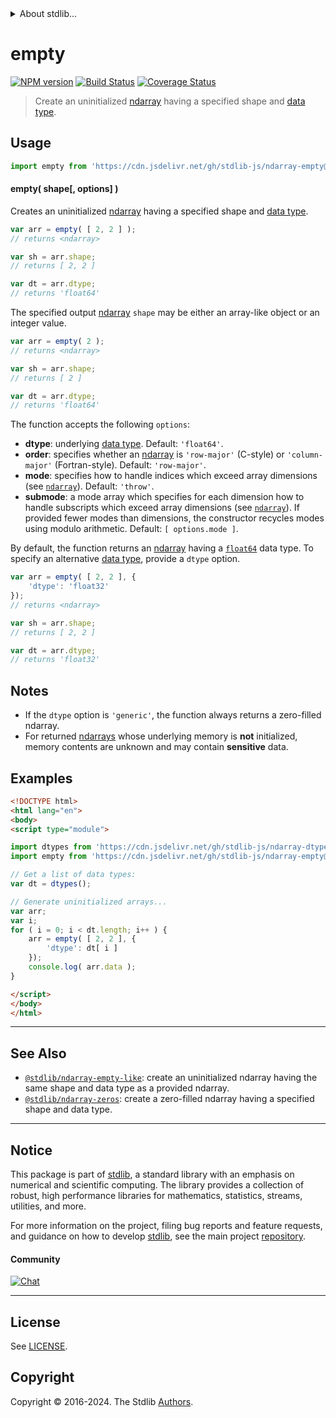 <!--

@license Apache-2.0

Copyright (c) 2023 The Stdlib Authors.

Licensed under the Apache License, Version 2.0 (the "License");
you may not use this file except in compliance with the License.
You may obtain a copy of the License at

   http://www.apache.org/licenses/LICENSE-2.0

Unless required by applicable law or agreed to in writing, software
distributed under the License is distributed on an "AS IS" BASIS,
WITHOUT WARRANTIES OR CONDITIONS OF ANY KIND, either express or implied.
See the License for the specific language governing permissions and
limitations under the License.

-->


<details>
  <summary>
    About stdlib...
  </summary>
  <p>We believe in a future in which the web is a preferred environment for numerical computation. To help realize this future, we've built stdlib. stdlib is a standard library, with an emphasis on numerical and scientific computation, written in JavaScript (and C) for execution in browsers and in Node.js.</p>
  <p>The library is fully decomposable, being architected in such a way that you can swap out and mix and match APIs and functionality to cater to your exact preferences and use cases.</p>
  <p>When you use stdlib, you can be absolutely certain that you are using the most thorough, rigorous, well-written, studied, documented, tested, measured, and high-quality code out there.</p>
  <p>To join us in bringing numerical computing to the web, get started by checking us out on <a href="https://github.com/stdlib-js/stdlib">GitHub</a>, and please consider <a href="https://opencollective.com/stdlib">financially supporting stdlib</a>. We greatly appreciate your continued support!</p>
</details>

# empty

[![NPM version][npm-image]][npm-url] [![Build Status][test-image]][test-url] [![Coverage Status][coverage-image]][coverage-url] <!-- [![dependencies][dependencies-image]][dependencies-url] -->

> Create an uninitialized [ndarray][@stdlib/ndarray/ctor] having a specified shape and [data type][@stdlib/ndarray/dtypes].

<!-- Section to include introductory text. Make sure to keep an empty line after the intro `section` element and another before the `/section` close. -->

<section class="intro">

</section>

<!-- /.intro -->

<!-- Package usage documentation. -->



<section class="usage">

## Usage

```javascript
import empty from 'https://cdn.jsdelivr.net/gh/stdlib-js/ndarray-empty@esm/index.mjs';
```

#### empty( shape\[, options] )

Creates an uninitialized [ndarray][@stdlib/ndarray/ctor] having a specified shape and [data type][@stdlib/ndarray/dtypes].

```javascript
var arr = empty( [ 2, 2 ] );
// returns <ndarray>

var sh = arr.shape;
// returns [ 2, 2 ]

var dt = arr.dtype;
// returns 'float64'
```

The specified output [ndarray][@stdlib/ndarray/ctor] `shape` may be either an array-like object or an integer value.

```javascript
var arr = empty( 2 );
// returns <ndarray>

var sh = arr.shape;
// returns [ 2 ]

var dt = arr.dtype;
// returns 'float64'
```

The function accepts the following `options`:

-   **dtype**: underlying [data type][@stdlib/ndarray/dtypes]. Default: `'float64'`.
-   **order**: specifies whether an [ndarray][@stdlib/ndarray/ctor] is `'row-major'` (C-style) or `'column-major'` (Fortran-style). Default: `'row-major'`.
-   **mode**: specifies how to handle indices which exceed array dimensions (see [`ndarray`][@stdlib/ndarray/ctor]). Default: `'throw'`.
-   **submode**: a mode array which specifies for each dimension how to handle subscripts which exceed array dimensions  (see [`ndarray`][@stdlib/ndarray/ctor]). If provided fewer modes than dimensions, the constructor recycles modes using modulo arithmetic. Default: `[ options.mode ]`.

By default, the function returns an [ndarray][@stdlib/ndarray/ctor] having a [`float64`][@stdlib/ndarray/dtypes] data type. To specify an alternative [data type][@stdlib/ndarray/dtypes], provide a `dtype` option.

```javascript
var arr = empty( [ 2, 2 ], {
    'dtype': 'float32'
});
// returns <ndarray>

var sh = arr.shape;
// returns [ 2, 2 ]

var dt = arr.dtype;
// returns 'float32'
```

</section>

<!-- /.usage -->

<!-- Package usage notes. Make sure to keep an empty line after the `section` element and another before the `/section` close. -->

<section class="notes">

## Notes

-   If the `dtype` option is `'generic'`, the function always returns a zero-filled ndarray.
-   For returned [ndarrays][@stdlib/ndarray/ctor] whose underlying memory is **not** initialized, memory contents are unknown and may contain **sensitive** data.

</section>

<!-- /.notes -->

<!-- Package usage examples. -->

<section class="examples">

## Examples

<!-- eslint no-undef: "error" -->

```html
<!DOCTYPE html>
<html lang="en">
<body>
<script type="module">

import dtypes from 'https://cdn.jsdelivr.net/gh/stdlib-js/ndarray-dtypes@esm/index.mjs';
import empty from 'https://cdn.jsdelivr.net/gh/stdlib-js/ndarray-empty@esm/index.mjs';

// Get a list of data types:
var dt = dtypes();

// Generate uninitialized arrays...
var arr;
var i;
for ( i = 0; i < dt.length; i++ ) {
    arr = empty( [ 2, 2 ], {
        'dtype': dt[ i ]
    });
    console.log( arr.data );
}

</script>
</body>
</html>
```

</section>

<!-- /.examples -->

<!-- Section to include cited references. If references are included, add a horizontal rule *before* the section. Make sure to keep an empty line after the `section` element and another before the `/section` close. -->

<section class="references">

</section>

<!-- /.references -->

<!-- Section for related `stdlib` packages. Do not manually edit this section, as it is automatically populated. -->

<section class="related">

* * *

## See Also

-   <span class="package-name">[`@stdlib/ndarray-empty-like`][@stdlib/ndarray/empty-like]</span><span class="delimiter">: </span><span class="description">create an uninitialized ndarray having the same shape and data type as a provided ndarray.</span>
-   <span class="package-name">[`@stdlib/ndarray-zeros`][@stdlib/ndarray/zeros]</span><span class="delimiter">: </span><span class="description">create a zero-filled ndarray having a specified shape and data type.</span>

</section>

<!-- /.related -->

<!-- Section for all links. Make sure to keep an empty line after the `section` element and another before the `/section` close. -->


<section class="main-repo" >

* * *

## Notice

This package is part of [stdlib][stdlib], a standard library with an emphasis on numerical and scientific computing. The library provides a collection of robust, high performance libraries for mathematics, statistics, streams, utilities, and more.

For more information on the project, filing bug reports and feature requests, and guidance on how to develop [stdlib][stdlib], see the main project [repository][stdlib].

#### Community

[![Chat][chat-image]][chat-url]

---

## License

See [LICENSE][stdlib-license].


## Copyright

Copyright &copy; 2016-2024. The Stdlib [Authors][stdlib-authors].

</section>

<!-- /.stdlib -->

<!-- Section for all links. Make sure to keep an empty line after the `section` element and another before the `/section` close. -->

<section class="links">

[npm-image]: http://img.shields.io/npm/v/@stdlib/ndarray-empty.svg
[npm-url]: https://npmjs.org/package/@stdlib/ndarray-empty

[test-image]: https://github.com/stdlib-js/ndarray-empty/actions/workflows/test.yml/badge.svg?branch=v0.3.0
[test-url]: https://github.com/stdlib-js/ndarray-empty/actions/workflows/test.yml?query=branch:v0.3.0

[coverage-image]: https://img.shields.io/codecov/c/github/stdlib-js/ndarray-empty/main.svg
[coverage-url]: https://codecov.io/github/stdlib-js/ndarray-empty?branch=main

<!--

[dependencies-image]: https://img.shields.io/david/stdlib-js/ndarray-empty.svg
[dependencies-url]: https://david-dm.org/stdlib-js/ndarray-empty/main

-->

[chat-image]: https://img.shields.io/gitter/room/stdlib-js/stdlib.svg
[chat-url]: https://app.gitter.im/#/room/#stdlib-js_stdlib:gitter.im

[stdlib]: https://github.com/stdlib-js/stdlib

[stdlib-authors]: https://github.com/stdlib-js/stdlib/graphs/contributors

[umd]: https://github.com/umdjs/umd
[es-module]: https://developer.mozilla.org/en-US/docs/Web/JavaScript/Guide/Modules

[deno-url]: https://github.com/stdlib-js/ndarray-empty/tree/deno
[deno-readme]: https://github.com/stdlib-js/ndarray-empty/blob/deno/README.md
[umd-url]: https://github.com/stdlib-js/ndarray-empty/tree/umd
[umd-readme]: https://github.com/stdlib-js/ndarray-empty/blob/umd/README.md
[esm-url]: https://github.com/stdlib-js/ndarray-empty/tree/esm
[esm-readme]: https://github.com/stdlib-js/ndarray-empty/blob/esm/README.md
[branches-url]: https://github.com/stdlib-js/ndarray-empty/blob/main/branches.md

[stdlib-license]: https://raw.githubusercontent.com/stdlib-js/ndarray-empty/main/LICENSE

[@stdlib/ndarray/ctor]: https://github.com/stdlib-js/ndarray-ctor/tree/esm

[@stdlib/ndarray/dtypes]: https://github.com/stdlib-js/ndarray-dtypes/tree/esm

<!-- <related-links> -->

[@stdlib/ndarray/empty-like]: https://github.com/stdlib-js/ndarray-empty-like/tree/esm

[@stdlib/ndarray/zeros]: https://github.com/stdlib-js/ndarray-zeros/tree/esm

<!-- </related-links> -->

</section>

<!-- /.links -->
